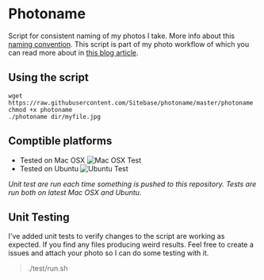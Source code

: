 # Photoname
Script for consistent naming of my photos I take. More info about this [naming convention](http://localhost:4000/bullet-proof-photo-naming-strategy/).
This script is part of my photo workflow of which you can read more about in [this blog article](https://www.sitebase.be/my-photo-management-workflow/).

## Using the script
```
wget https://raw.githubusercontent.com/Sitebase/photoname/master/photoname
chmod +x photoname
./photoname dir/myfile.jpg
```

## Comptible platforms
* Tested on Mac OSX ![Mac OSX Test](https://github.com/sitebase/photoname/workflows/MacOSX/badge.svg)
* Tested on Ubuntu ![Ubuntu Test](https://github.com/sitebase/photoname/workflows/Ubuntu/badge.svg)

*Unit test are run each time something is pushed to this repository. Tests are run both on latest Mac OSX and Ubuntu.*

## Unit Testing
I've added unit tests to verify changes to the script are working as expected. If you find any files producing weird results. Feel free to create a issues and attach your photo so I can do some testing with it.

>./test/run.sh
